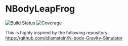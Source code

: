# NBodyLeapFrog

[![Build Status](https://travis-ci.com/JuliaReverse/NBodyLeapFrog.jl.svg?branch=master)](https://travis-ci.com/JuliaReverse/NBodyLeapFrog.jl)
[![Coverage](https://codecov.io/gh/JuliaReverse/NBodyLeapFrog.jl/branch/master/graph/badge.svg)](https://codecov.io/gh/JuliaReverse/NBodyLeapFrog.jl)


This is highly inspired by the following repository: https://github.com/jdlamstein/N-body-Gravity-Simulator

